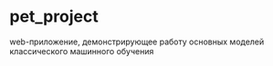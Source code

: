 # pet_project
web-приложение, демонстрирующее работу основных моделей классического машинного обучения

